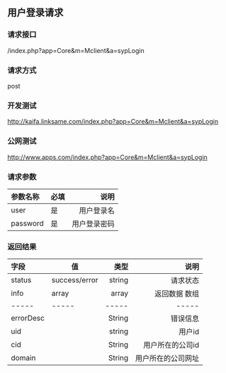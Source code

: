 ## 用户登录请求

### 请求接口

 /index.php?app=Core&m=Mclient&a=sypLogin

### 请求方式 

 post

### 开发测试 

 http://kaifa.linksame.com/index.php?app=Core&m=Mclient&a=sypLogin

### 公网测试  

 http://www.apps.com/index.php?app=Core&m=Mclient&a=sypLogin

### 请求参数

| 参数名称      |    必填 | 说明  |
|:-------- |--------| --:|
| user| 是 |   用户登录名   |
| password | 是 |   用户登录密码 |


### 返回结果
|字段 |  值| 类型 | 说明|
| :-------- | --------| --: |---:|
|status| success/error | string| 请求状态 |
|info|array | array | 返回数据 数组|
|-----|-----|-----|-----|
|errorDesc| |String|错误信息|
|uid|     |string|用户id|
|cid|     |String|用户所在的公司id|
|domain|  |String|用户所在的公司网址|


